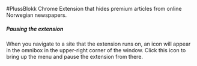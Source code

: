 #PlussBlokk
Chrome Extension that hides premium articles from online Norwegian newspapers. 

##### Pausing the extension
When you navigate to a site that the extension runs on, an icon will appear in the omnibox in the upper-right corner of the window. Click this icon to bring up the menu and pause the extension from there.
